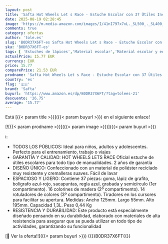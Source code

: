 ```yaml
---
layout: post
title: 'Safta Hot Wheels Let s Race - Estuche Escolar con 37 Útiles Incluidos  Estuche Infantil  Estuche Niño  Ideal para Niños de 5 a 14 Años  Cómodo y Versátil  Calidad y Resistencia  12.5x5.5x19.5 cm'
date: 2025-08-19 02:28:45
image: 'https://m.media-amazon.com/images/I/41nI797x7xL._SL500_._SL400_.jpg'
comments: true
category: ofertas
author: 'tole.es'
slug: 'B0DR37X6FT-es Safta Hot Wheels Let s Race - Estuche Escolar con 37...'
sku: 'B0DR37X6FT-es'
tags: [ 'Estuches de lápices','Material escolar','Material escolar y educativo','Oficina y papelería','escolar','safta','🇪🇸', ]
actualPrice: 15.77 EUR
currency: EUR
price: 15.77
comparePrice: 21.53 EUR
prodname: 'Safta Hot Wheels Let s Race - Estuche Escolar con 37 Útiles Incluidos  Estuche Infantil  Estuche Niño  Ideal para Niños de 5 a 14 Años  Cómodo y Versátil  Calidad y Resistencia  12.5x5.5x19.5 cm'
country: 'es'
flag: '🇪🇸'
brand: 'Safta'
buyurl: 'https://www.amazon.es/dp/B0DR37X6FT/?tag=tolees-21'
descuento: '26.75'
average: '15.77'
---
```


Está [{{< param title >}}]({{< param buyurl >}}) en el siguiente enlace!

[![{{< param prodname >}}]({{< param image >}})]({{< param buyurl >}})

ℹ️:

- TODOS LOS PÚBLICOS: Ideal para niños, adultos y adolescentes. Perfecto para el entrenamiento, trabajo o viajes
- GARANTÍA Y CALIDAD: HOT WHEELS LETS RACE Oficial estuche de útiles escolares para todo tipo de manualidades. 2 años de garantía
- DISEÑO ÚNICO: Confeccionado con un material de poliéster reciclado muy resistente y cremalleras suaves. Fácil de lavar
- ESPACIOSO Y LIGERO: Contiene 37 piezas: goma, lápiz de grafito, bolígrafo azul-rojo, sacapuntas, regla azul, grabada y semicírculo (1er compartimento). 16 colorines de madera (2º compartimento). 14 rotuladores de colores (3º compartimento). Tiradores en los cursores para facilitar su apertura. Medidas: Ancho 125mm. Largo 55mm. Alto 195mm. Capacidad 1,3L. Peso 0,44 Kg
- RESISTENCIA Y DURABILIDAD: Este producto está especialmente diseñado pensando en su durabilidad, elaborado con materiales de alta resistencia para asegurar que se pueda utilizar en todo tipo de actividades, garantizando su funcionalidad

[🛒 Ver la oferta!!]({{< param buyurl >}})
{{<world>}}B0DR37X6FT{{</world>}}
